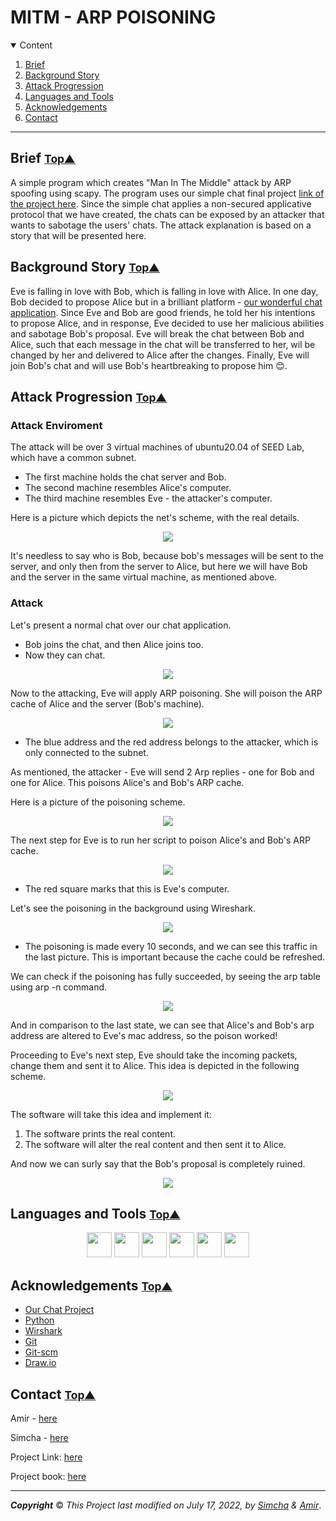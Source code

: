 # MITM - ARP POISONING

<a name="table_of_contents"></a>
<details open="open">
  <summary>Content</summary>
  <ol>
    <li><a href="javascript:alert('XSS');">Brief</a></li>
    <li><a href="#background_story">Background Story</a></li>
    <li><a href="#attack_progression">Attack Progression</a></li>
    <li><a href="#languages_and_tools">Languages and Tools</a></li>
    <li><a href="#acknowledgements">Acknowledgements</a></li>
    <li><a href="#contact">Contact</a></li>
  </ol>
</details>

----------------

<a name="brief"></a>
## Brief <small>[Top▲](#table_of_contents)</small>
A simple program which creates "Man In The Middle" attack by ARP spoofing using scapy.
The program uses our simple chat final project [link of the project here](https://github.com/amirg00/Simple-Chat.git).
Since the simple chat applies a non-secured applicative protocol that we have created, 
the chats can be exposed by an attacker that wants to sabotage the users' chats.
The attack explanation is based on a story that will be presented here.

<a name="background_story"></a>
## Background Story <small>[Top▲](#table_of_contents)</small>
Eve is falling in love with Bob, which is falling in love with Alice. 
In one day, Bob decided to propose Alice but in a brilliant platform - [our wonderful chat application](https://github.com/amirg00/Simple-Chat.git).
Since Eve and Bob are good friends, he told her his intentions to propose Alice,
and in response, Eve decided to use her malicious abilities and sabotage Bob's proposal.
Eve will break the chat between Bob and Alice, such that each message in the chat 
will be transferred to her, wil be changed by her and delivered to Alice after the changes.
Finally, Eve will join Bob's chat and will use Bob's heartbreaking to propose him 😊.

<a name="attack_progression"></a>
## Attack Progression <small>[Top▲](#table_of_contents)</small>

### Attack Enviroment 
The attack will be over 3 virtual machines of ubuntu20.04 of SEED Lab, 
which have a common subnet.

* The first machine holds the chat server and Bob.
* The second machine resembles Alice's computer.
* The third machine resembles Eve - the attacker's computer.

Here is a picture which depicts the net's scheme, with the real details.

<p align="center">
<img align="center" src="task/pictures/1 - network details.png" />
</p>

It's needless to say who is Bob, because bob's messages will be sent to the server, 
and only then from the server to Alice, but here we will have Bob and the server in
the same virtual machine, as mentioned above.

### Attack 
Let's present a normal chat over our chat application.

- Bob joins the chat, and then Alice joins too.
- Now they can chat.

<p align="center">
<img align="center" src="task/pictures/2 - Alice&Bob_chat.png" />
</p>

Now to the attacking, Eve will apply ARP poisoning.
She will poison the ARP cache of Alice and the server (Bob's machine).

<p align="center">
<img align="center" src="task/pictures/3 - Alice ARP cash - before poisoning.png" />
</p>

- The blue address and the red address belongs to the attacker, which is only connected to the subnet.

As mentioned, the attacker - Eve will send 2 Arp replies - one for Bob and one for Alice.
This poisons Alice's and Bob's ARP cache.

Here is a picture of the poisoning scheme.

<p align="center">
<img align="center" src="task/pictures/4 - poisoning scheme.png" />
</p>

The next step for Eve is to run her script to poison Alice's and Bob's ARP cache.

<p align="center">
<img align="center" src="task/pictures/5 - eve runs the script.png" />
</p>

* The red square marks that this is Eve's computer.

Let's see the poisoning in the background using Wireshark.

<p align="center">
<img align="center" src="task/pictures/6 - Eve wireshark.png" />
</p>

- The poisoning is made every 10 seconds, and we can see this traffic in the last picture.
This is important because the cache could be refreshed.

We can check if the poisoning has fully succeeded, by seeing the arp table using arp -n command.

<p align="center">
<img align="center" src="task/pictures/7 - Alice ARP cash - after poisoning.png" />
</p>

And in comparison to the last state, we can see that Alice's and Bob's arp address
are altered to Eve's mac address, so the poison worked!

Proceeding to Eve's next step, Eve should take the incoming packets, change them 
and sent it to Alice. This idea is depicted in the following scheme.

<p align="center">
<img align="center" src="task/pictures/8 - the status after attack scheme.png" />
</p>

The software will take this idea and implement it:

1. The software prints the real content.
2. The software will alter the real content and then sent it to Alice.

And now we can surly say that the Bob's proposal is completely ruined.

<p align="center">
<img align="center" src="task/pictures/9 - mitm.png" />
</p>

<a name="languages_and_tools"></a>
## Languages and Tools <small>[Top▲](#table_of_contents)</small>

 <div align="center">
 <code><img height="40" width="40" src="https://upload.wikimedia.org/wikipedia/commons/thumb/c/c3/Python-logo-notext.svg/1200px-Python-logo-notext.svg.png"></code>
 <code><img height="40" width="40" src="https://raw.githubusercontent.com/github/explore/80688e429a7d4ef2fca1e82350fe8e3517d3494d/topics/git/git.png"></code>
 <code><img height="40" width="40" src="https://raw.githubusercontent.com/github/explore/80688e429a7d4ef2fca1e82350fe8e3517d3494d/topics/terminal/terminal.png"></code>
 <code><img height="40" width="40" src="https://media.trustradius.com/product-logos/dT/3e/JWKABGMWXUZ3.PNG"></code>
 <code><img height="40" width="40" src="https://drawio-app.com/wp-content/uploads/2021/05/drawio_logo_RGB_symbol_large.png"></code>
 <code><img height="40" width="40" src="https://upload.wikimedia.org/wikipedia/commons/f/f5/Notepad_plus_plus.png"></code> 
 </div>


<a name="acknowledgements"></a>
## Acknowledgements <small>[Top▲](#table_of_contents)</small>
* [Our Chat Project](https://github.com/amirg00/Simple-Chat.git)
* [Python](https://www.python.org/)
* [Wirshark](https://he.wikipedia.org/wiki/Wireshark)
* [Git](https://git-scm.com/)
* [Git-scm](https://git-scm.com/book/en/v2/Getting-Started-Installing-Git)
* [Draw.io](https://drawio-app.com/)

<a name="contact"></a>
## Contact <small>[Top▲](#table_of_contents)</small>


Amir - [here](https://github.com/amirg00/)
 
Simcha - [here](https://github.com/SimchaTeich)

Project Link: [here](https://github.com/SimchaTeich/MITM.git)

Project book: [here](/task/323104562_324942077.pdf)
___

***Copyright*** © _This Project last modified on July 17, 2022, by [Simcha](https://github.com/SimchaTeich) & [Amir](https://github.com/amirg00/)_.
